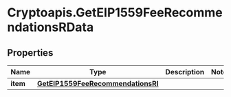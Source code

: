 # Cryptoapis.GetEIP1559FeeRecommendationsRData

## Properties

Name | Type | Description | Notes
------------ | ------------- | ------------- | -------------
**item** | [**GetEIP1559FeeRecommendationsRI**](GetEIP1559FeeRecommendationsRI.md) |  | 



